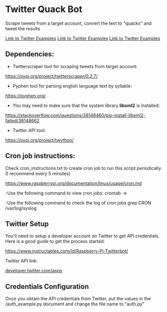 # Twitter Quack Bot

Scrape tweets from a target account, convert the text to "quacks" and tweet the results


[Link to Twitter Examples](https://twitter.com/QuackGreen/status/1212549747606740993/photo/1)
[Link to Twitter Examples](https://twitter.com/QuackGreen/status/1212549747606740993/photo/2)
[Link to Twitter Examples](https://twitter.com/QuackGreen/status/1212549747606740993/photo/3)

## Dependencies:

* Twitterscraper tool for scraping tweets from target account:

https://pypi.org/project/twitterscraper/0.2.7/

* Pyphen tool for parsing english language text by syllable:

https://pyphen.org/

* You may need to make sure that the system library **libxml2** is installed:

https://stackoverflow.com/questions/38148460/pip-install-libxml2-failed/38148662

* Twitter API tool:

https://pypi.org/project/twython/



## Cron job instructions:
Check cron_instructions.txt to create cron job to run this script periodically. (I recommend every 5 minutes)

https://www.raspberrypi.org/documentation/linux/usage/cron.md

-Use the following command to view cron jobs:
crontab -e

-Use the following command to check the log of cron jobs
grep CRON /var/log/syslog



## Twitter Setup

You'll need to setup a developer account on Twitter to get API credentials. Here is a good guide to get the process started:

https://www.instructables.com/id/Raspberry-Pi-Twitterbot/

Twitter API link:

[developer.twitter.com/apps](https://developer.twitter.com/apps)


## Credentials Configuration

Once you obtain the API credentials from Twitter, put the values in the /auth_example.py document and change the file name to "auth.py"

